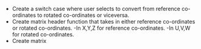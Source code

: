 * Create a switch case where user selects to convert from reference co-ordinates to rotated co-ordinates or viceversa.
* Create matrix header function that takes in either reference co-ordinates or rotated co-ordinates.
 -In X,Y,Z for reference co-ordinates.
 -In U,V,W for rotated co-ordinates.
* Create matrix 
